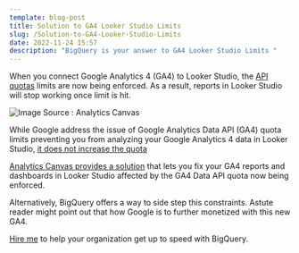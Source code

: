 ```yaml
---
template: blog-post
title: Solution to GA4 Looker Studio Limits
slug: /Solution-to-GA4-Looker-Studio-Limits
date: 2022-11-24 15:57
description: "BigQuery is your answer to GA4 Looker Studio Limits "
---
```

When you connect Google Analytics 4 (GA4) to Looker Studio, the [API quotas](https://developers.google.com/analytics/devguides/reporting/data/v1/quotas) limits are now being enforced. As a result, reports in Looker Studio will stop working once limit is hit.

![](/assets/opera-snapshot_2022-11-28_163948_www.youtube.com.png "Image Source : Analytics Canvas")

W﻿hile Google address the issue of Google Analytics Data API (GA4) quota limits preventing you from analyzing your Google Analytics 4 data in Looker Studio, [it does not increase the quota](https://support.google.com/looker-studio/thread/188075021?hl=en&msgid=189902558)

[Analytics Canvas provides a solution](https://analyticscanvas.com/how-to-get-all-your-data-and-exceptional-performance-in-google-data-studio/) that lets you fix your GA4 reports and dashboards in Looker Studio affected by the GA4 Data API quota now being enforced.

Alternatively,  BigQuery offers a way to side step this constraints.  Astute reader might point out that how Google is to further monetized with this new GA4. 

[Hire me](https://www.coursera.org/account/accomplishments/specialization/PKU7C2X2QRG8) to help your organization get up to speed with BigQuery.